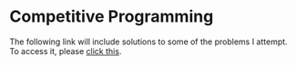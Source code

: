 # Competitive Programming
The following link will include solutions to some of the problems I attempt. To access it, please [click this](https://github.com/jessechoe10/CP/tree/master).
